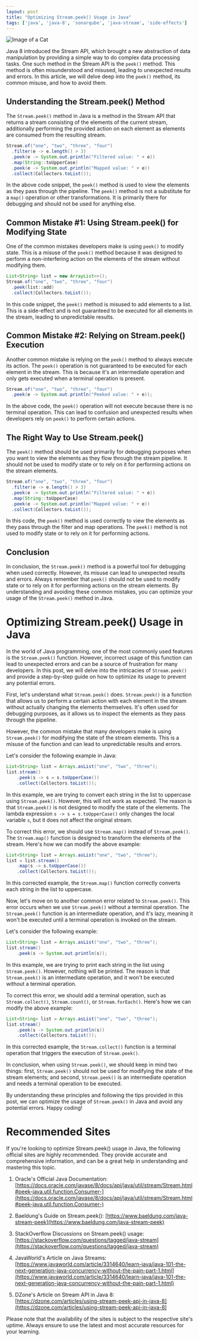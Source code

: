 ```yaml
---
layout: post
title: "Optimizing Stream.peek() Usage in Java"
tags: ['java', 'java-8', 'sonarqube', 'java-stream', 'side-effects']
---
```


![Image of a Cat](http://source.unsplash.com/1600x900/?cat)

Java 8 introduced the Stream API, which brought a new abstraction of data manipulation by providing a simple way to do complex data processing tasks. One such method in the Stream API is the `peek()` method. This method is often misunderstood and misused, leading to unexpected results and errors. In this article, we will delve deep into the `peek()` method, its common misuse, and how to avoid them.

## **Understanding the Stream.peek() Method**

The `Stream.peek()` method in Java is a method in the Stream API that returns a stream consisting of the elements of the current stream, additionally performing the provided action on each element as elements are consumed from the resulting stream. 

```java
Stream.of("one", "two", "three", "four")
  .filter(e -> e.length() > 3)
  .peek(e -> System.out.println("Filtered value: " + e))
  .map(String::toUpperCase)
  .peek(e -> System.out.println("Mapped value: " + e))
  .collect(Collectors.toList());
```
In the above code snippet, the `peek()` method is used to view the elements as they pass through the pipeline. The `peek()` method is not a substitute for a `map()` operation or other transformations. It is primarily there for debugging and should not be used for anything else.

## **Common Mistake #1: Using Stream.peek() for Modifying State**

One of the common mistakes developers make is using `peek()` to modify state. This is a misuse of the `peek()` method because it was designed to perform a non-interfering action on the elements of the stream without modifying them.

```java
List<String> list = new ArrayList<>();
Stream.of("one", "two", "three", "four")
  .peek(list::add)
  .collect(Collectors.toList());
```
In this code snippet, the `peek()` method is misused to add elements to a list. This is a side-effect and is not guaranteed to be executed for all elements in the stream, leading to unpredictable results.

## **Common Mistake #2: Relying on Stream.peek() Execution**

Another common mistake is relying on the `peek()` method to always execute its action. The `peek()` operation is not guaranteed to be executed for each element in the stream. This is because it's an intermediate operation and only gets executed when a terminal operation is present.

```java
Stream.of("one", "two", "three", "four")
  .peek(e -> System.out.println("Peeked value: " + e));
```
In the above code, the `peek()` operation will not execute because there is no terminal operation. This can lead to confusion and unexpected results when developers rely on `peek()` to perform certain actions.

## **The Right Way to Use Stream.peek()**

The `peek()` method should be used primarily for debugging purposes when you want to view the elements as they flow through the stream pipeline. It should not be used to modify state or to rely on it for performing actions on the stream elements.

```java
Stream.of("one", "two", "three", "four")
  .filter(e -> e.length() > 3)
  .peek(e -> System.out.println("Filtered value: " + e))
  .map(String::toUpperCase)
  .peek(e -> System.out.println("Mapped value: " + e))
  .collect(Collectors.toList());
```
In this code, the `peek()` method is used correctly to view the elements as they pass through the filter and map operations. The `peek()` method is not used to modify state or to rely on it for performing actions.

## **Conclusion**

In conclusion, the `Stream.peek()` method is a powerful tool for debugging when used correctly. However, its misuse can lead to unexpected results and errors. Always remember that `peek()` should not be used to modify state or to rely on it for performing actions on the stream elements. By understanding and avoiding these common mistakes, you can optimize your usage of the `Stream.peek()` method in Java.
# **Optimizing Stream.peek() Usage in Java**

In the world of Java programming, one of the most commonly used features is the `Stream.peek()` function. However, incorrect usage of this function can lead to unexpected errors and can be a source of frustration for many developers. In this post, we will delve into the intricacies of `Stream.peek()` and provide a step-by-step guide on how to optimize its usage to prevent any potential errors.

First, let's understand what `Stream.peek()` does. `Stream.peek()` is a function that allows us to perform a certain action with each element in the stream without actually changing the elements themselves. It's often used for debugging purposes, as it allows us to inspect the elements as they pass through the pipeline.

However, the common mistake that many developers make is using `Stream.peek()` for modifying the state of the stream elements. This is a misuse of the function and can lead to unpredictable results and errors.

Let's consider the following example in Java:

```java
List<String> list = Arrays.asList("one", "two", "three");
list.stream()
    .peek(s -> s = s.toUpperCase())
    .collect(Collectors.toList());
```

In this example, we are trying to convert each string in the list to uppercase using `Stream.peek()`. However, this will not work as expected. The reason is that `Stream.peek()` is not designed to modify the state of the elements. The lambda expression `s -> s = s.toUpperCase()` only changes the local variable `s`, but it does not affect the original stream.

To correct this error, we should use `Stream.map()` instead of `Stream.peek()`. The `Stream.map()` function is designed to transform the elements of the stream. Here's how we can modify the above example:

```java
List<String> list = Arrays.asList("one", "two", "three");
list = list.stream()
    .map(s -> s.toUpperCase())
    .collect(Collectors.toList());
```

In this corrected example, the `Stream.map()` function correctly converts each string in the list to uppercase.

Now, let's move on to another common error related to `Stream.peek()`. This error occurs when we use `Stream.peek()` without a terminal operation. The `Stream.peek()` function is an intermediate operation, and it's lazy, meaning it won't be executed until a terminal operation is invoked on the stream.

Let's consider the following example:

```java
List<String> list = Arrays.asList("one", "two", "three");
list.stream()
    .peek(s -> System.out.println(s));
```

In this example, we are trying to print each string in the list using `Stream.peek()`. However, nothing will be printed. The reason is that `Stream.peek()` is an intermediate operation, and it won't be executed without a terminal operation.

To correct this error, we should add a terminal operation, such as `Stream.collect()`, `Stream.count()`, or `Stream.forEach()`. Here's how we can modify the above example:

```java
List<String> list = Arrays.asList("one", "two", "three");
list.stream()
    .peek(s -> System.out.println(s))
    .collect(Collectors.toList());
```

In this corrected example, the `Stream.collect()` function is a terminal operation that triggers the execution of `Stream.peek()`.

In conclusion, when using `Stream.peek()`, we should keep in mind two things: first, `Stream.peek()` should not be used for modifying the state of the stream elements; and second, `Stream.peek()` is an intermediate operation and needs a terminal operation to be executed.

By understanding these principles and following the tips provided in this post, we can optimize the usage of `Stream.peek()` in Java and avoid any potential errors. Happy coding!
# Recommended Sites

If you're looking to optimize Stream.peek() usage in Java, the following official sites are highly recommended. They provide accurate and comprehensive information, and can be a great help in understanding and mastering this topic.

1. Oracle's Official Java Documentation: [https://docs.oracle.com/javase/8/docs/api/java/util/stream/Stream.html#peek-java.util.function.Consumer-](https://docs.oracle.com/javase/8/docs/api/java/util/stream/Stream.html#peek-java.util.function.Consumer-)

2. Baeldung's Guide on Stream.peek(): [https://www.baeldung.com/java-stream-peek](https://www.baeldung.com/java-stream-peek)

3. StackOverflow Discussions on Stream.peek() usage: [https://stackoverflow.com/questions/tagged/java-stream](https://stackoverflow.com/questions/tagged/java-stream)

4. JavaWorld's Article on Java Streams: [https://www.javaworld.com/article/3314640/learn-java/java-101-the-next-generation-java-concurrency-without-the-pain-part-1.html](https://www.javaworld.com/article/3314640/learn-java/java-101-the-next-generation-java-concurrency-without-the-pain-part-1.html)

5. DZone's Article on Stream API in Java 8: [https://dzone.com/articles/using-stream-peek-api-in-java-8](https://dzone.com/articles/using-stream-peek-api-in-java-8)

Please note that the availability of the sites is subject to the respective site's uptime. Always ensure to use the latest and most accurate resources for your learning.